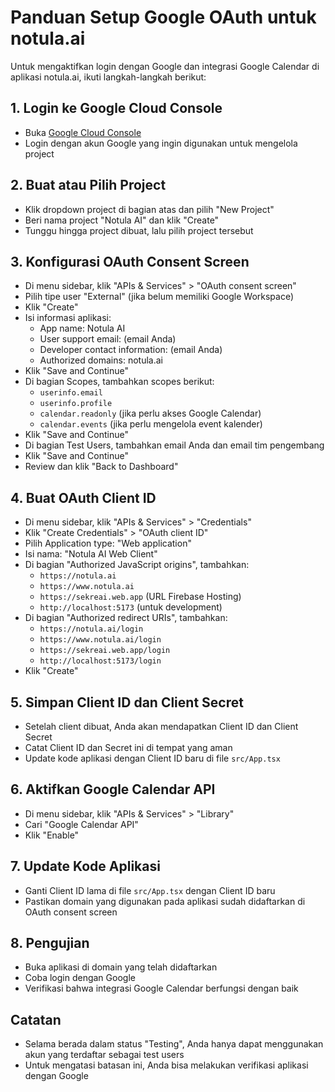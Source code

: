 # Panduan Setup Google OAuth untuk notula.ai

Untuk mengaktifkan login dengan Google dan integrasi Google Calendar di aplikasi notula.ai, ikuti langkah-langkah berikut:

## 1. Login ke Google Cloud Console

- Buka [Google Cloud Console](https://console.cloud.google.com/)
- Login dengan akun Google yang ingin digunakan untuk mengelola project

## 2. Buat atau Pilih Project

- Klik dropdown project di bagian atas dan pilih "New Project"
- Beri nama project "Notula AI" dan klik "Create"
- Tunggu hingga project dibuat, lalu pilih project tersebut

## 3. Konfigurasi OAuth Consent Screen

- Di menu sidebar, klik "APIs & Services" > "OAuth consent screen"
- Pilih tipe user "External" (jika belum memiliki Google Workspace)
- Klik "Create"
- Isi informasi aplikasi:
  - App name: Notula AI
  - User support email: (email Anda)
  - Developer contact information: (email Anda)
  - Authorized domains: notula.ai
- Klik "Save and Continue"
- Di bagian Scopes, tambahkan scopes berikut:
  - `userinfo.email`
  - `userinfo.profile`
  - `calendar.readonly` (jika perlu akses Google Calendar)
  - `calendar.events` (jika perlu mengelola event kalender)
- Klik "Save and Continue"
- Di bagian Test Users, tambahkan email Anda dan email tim pengembang
- Klik "Save and Continue"
- Review dan klik "Back to Dashboard"

## 4. Buat OAuth Client ID

- Di menu sidebar, klik "APIs & Services" > "Credentials"
- Klik "Create Credentials" > "OAuth client ID"
- Pilih Application type: "Web application"
- Isi nama: "Notula AI Web Client"
- Di bagian "Authorized JavaScript origins", tambahkan:
  - `https://notula.ai`
  - `https://www.notula.ai`
  - `https://sekreai.web.app` (URL Firebase Hosting)
  - `http://localhost:5173` (untuk development)
- Di bagian "Authorized redirect URIs", tambahkan:
  - `https://notula.ai/login`
  - `https://www.notula.ai/login`
  - `https://sekreai.web.app/login`
  - `http://localhost:5173/login`
- Klik "Create"

## 5. Simpan Client ID dan Client Secret

- Setelah client dibuat, Anda akan mendapatkan Client ID dan Client Secret
- Catat Client ID dan Secret ini di tempat yang aman
- Update kode aplikasi dengan Client ID baru di file `src/App.tsx`

## 6. Aktifkan Google Calendar API

- Di menu sidebar, klik "APIs & Services" > "Library"
- Cari "Google Calendar API"
- Klik "Enable"

## 7. Update Kode Aplikasi

- Ganti Client ID lama di file `src/App.tsx` dengan Client ID baru
- Pastikan domain yang digunakan pada aplikasi sudah didaftarkan di OAuth consent screen

## 8. Pengujian

- Buka aplikasi di domain yang telah didaftarkan
- Coba login dengan Google
- Verifikasi bahwa integrasi Google Calendar berfungsi dengan baik

## Catatan

- Selama berada dalam status "Testing", Anda hanya dapat menggunakan akun yang terdaftar sebagai test users
- Untuk mengatasi batasan ini, Anda bisa melakukan verifikasi aplikasi dengan Google 